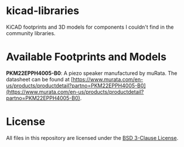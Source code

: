 # kicad-libraries

KiCAD footprints and 3D models for components I couldn't find in the community libraries.

# Available Footprints and Models

**PKM22EPPH4005-B0**: A piezo speaker manufactured by muRata. The datasheet can be found at [https://www.murata.com/en-us/products/productdetail?partno=PKM22EPPH4005-B0](https://www.murata.com/en-us/products/productdetail?partno=PKM22EPPH4005-B0).

# License

All files in this repository are licensed under the [BSD 3-Clause License](https://opensource.org/licenses/BSD-3-Clause).
